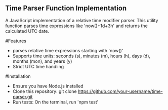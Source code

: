 ## Time Parser Function Implementation
A JavaScript implementation of a relative time modifier parser.
This utility function parses time expressions like 'now()+1d+3h' and returns the calculated UTC date.

#Features
- parses relative time expressions starting with 'now()'
- Supports time units: seconds (s), minutes (m), hours (h), days (d), months (mon), and years (y)
- Strict UTC time handling

#Installation
- Ensure you have Node.js installed
- Clone this repository: git clone https://github.com/your-username/time-parser.git
- Run tests: On the terminal, run 'npm test'
